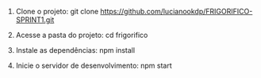 1. Clone o projeto:
git clone https://github.com/lucianookdp/FRIGORIFICO-SPRINT1.git

2. Acesse a pasta do projeto:
cd frigorifico

3. Instale as dependências:
npm install

4. Inicie o servidor de desenvolvimento:
npm start
